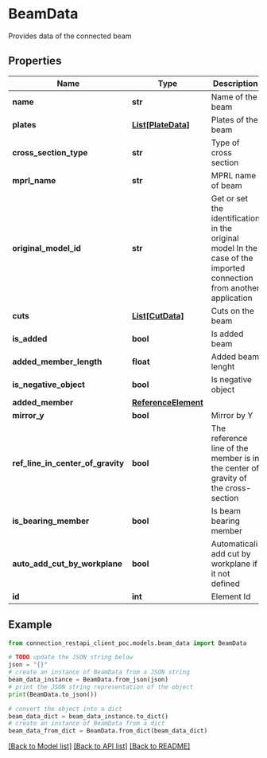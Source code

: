 # BeamData

Provides data of the connected beam

## Properties

Name | Type | Description | Notes
------------ | ------------- | ------------- | -------------
**name** | **str** | Name of the beam | [optional] 
**plates** | [**List[PlateData]**](PlateData.md) | Plates of the beam | [optional] 
**cross_section_type** | **str** | Type of cross section | [optional] 
**mprl_name** | **str** | MPRL name of beam | [optional] 
**original_model_id** | **str** | Get or set the identification in the original model  In the case of the imported connection from another application | [optional] 
**cuts** | [**List[CutData]**](CutData.md) | Cuts on the beam | [optional] 
**is_added** | **bool** | Is added beam | [optional] 
**added_member_length** | **float** | Added beam lenght | [optional] 
**is_negative_object** | **bool** | Is negative object | [optional] 
**added_member** | [**ReferenceElement**](ReferenceElement.md) |  | [optional] 
**mirror_y** | **bool** | Mirror by Y | [optional] 
**ref_line_in_center_of_gravity** | **bool** | The reference line of the member is in the center of gravity of the cross-section | [optional] 
**is_bearing_member** | **bool** | Is beam bearing member | [optional] 
**auto_add_cut_by_workplane** | **bool** | Automaticali add cut by workplane if it not defined | [optional] 
**id** | **int** | Element Id | [optional] 

## Example

```python
from connection_restapi_client_poc.models.beam_data import BeamData

# TODO update the JSON string below
json = "{}"
# create an instance of BeamData from a JSON string
beam_data_instance = BeamData.from_json(json)
# print the JSON string representation of the object
print(BeamData.to_json())

# convert the object into a dict
beam_data_dict = beam_data_instance.to_dict()
# create an instance of BeamData from a dict
beam_data_from_dict = BeamData.from_dict(beam_data_dict)
```
[[Back to Model list]](../README.md#documentation-for-models) [[Back to API list]](../README.md#documentation-for-api-endpoints) [[Back to README]](../README.md)


